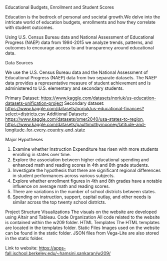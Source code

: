 Educational Budgets, Enrollment and Student Scores

Education is the bedrock of personal and societal growth.We delve into the intricate world of education budgets, enrollments and how they correlate with student outcomes.

Using U.S. Census Bureau data and National Assessment of Educational Progress (NAEP) data from 1994-2015 we analyze trends, patterns, and outcomes to encourage access to and transparency around educational data.

Data Sources

We use the U.S. Census Bureau data and the National Assessment of Educational Progress (NAEP) data from two separate datasets. 
The NAEP data provides a representative measure of student achievement and is administered to U.S. elementary and secondary students.


Primary Dataset: https://www.kaggle.com/datasets/noriuk/us-education-datasets-unification-project
Secondary dataset: https://www.kaggle.com/datasets/noriuk/us-educational-finances?select=districts.csv
Additional Datasets: https://www.kaggle.com/datasets/omer2040/usa-states-to-region, https://www.kaggle.com/datasets/paultimothymooney/latitude-and-longitude-for-every-country-and-state

Major Hypotheses
1. Examine whether Instruction Expenditure has risen with more students enrolling in states over time.
2. Explore the association between higher educational spending and enhanced math and reading scores in 4th and 8th grade students.
3. Investigate the hypothesis that there are significant regional differences in student performances across various subjects.
4. Explore whether enrollment figures in 4th and 8th grades have a notable influence on average math and reading scores.
5. There are variations in the number of school districts between states.
6. Spending on instruction, support, capital outlay, and other needs is similar across the top twenty school districts.

Project Structure
Visualizations
The visuals on the website are developed using Altair and Tableau.
Code Organization
All code related to the website is contained within the w209 folder.
HTML Templates
The HTML templates are located in the templates folder.
Static Files
Images used on the website can be found in the static folder.
JSON files from Vega-Lite are also stored in the static folder.

Link to website: https://apps-fall.ischool.berkeley.edu/~hamsini.sankaran/w209/
